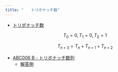 ```yaml
---
title: "　　トリボナッチ数"
---
```


* [トリボナッチ数](https://ja.wikipedia.org/wiki/%E3%83%95%E3%82%A3%E3%83%9C%E3%83%8A%E3%83%83%E3%83%81%E6%95%B0#%E3%83%88%E3%83%AA%E3%83%9C%E3%83%8A%E3%83%83%E3%83%81%E6%95%B0)

$$
T_0 = 0, T_1 = 0, T_2 = 1
$$

$$
T_{n+3} = T_{n} + T_{n+1} + T_{n+2}
$$

- [ABC006 B - トリボナッチ数列](https://atcoder.jp/contests/abc006/tasks/abc006_2)
    - [解答例](https://atcoder.jp/contests/abc006/submissions/15394563)
